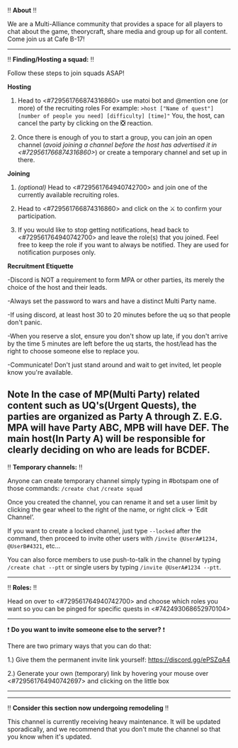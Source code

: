:bangbang: **About** :bangbang:

We are a Multi-Alliance community that provides a space for all players to chat about the game, theorycraft, share media and group up for all content. 
Come join us at Cafe B-17!

---

:bangbang: **Finding/Hosting a squad:** :bangbang: 

Follow these steps to join squads ASAP!

**Hosting**

1. Head to <#729561766874316860> use matoi bot and @mention one (or more) of the recruiting roles
For example: `>host ["Name of quest"] [number of people you need] [difficulty] [time]"`
You, the host, can cancel the party by clicking on the :negative_squared_cross_mark: reaction.

2. Once there is enough of you to start a group, you can join an open channel (*avoid joining a channel before the host has advertised it in <#729561766874316860>*) or create a temporary channel and set up in there.

**Joining**
1. *(optional)* Head to <#729561764940742700> and join one of the currently available recruiting roles.

2. Head to <#729561766874316860> and click on the :crossed_swords: to confirm your participation.

4. If you would like to stop getting notifications, head back to <#729561764940742700> and leave the role(s) that you joined. Feel free to keep the role if you want to always be notified. They are used for notification purposes only.

**Recruitment Etiquette**

-Discord is NOT a requirement to form MPA or other parties, its merely the choice of the host and their leads.

-Always set the password to wars and have a distinct Multi Party name.

-If using discord, at least host 30 to 20 minutes before the uq so that people don't panic.

-When you reserve a slot, ensure you don't show up late, if you don't arrive by the time 5 minutes are left before the uq starts, the host/lead has the right to choose someone else to replace you.

-Communicate! Don't just stand around and wait to get invited, let people know you're available.

**Note** In the case of MP(Multi Party) related content such as UQ's(Urgent Quests), the parties are organized as Party A through Z. E.G. MPA will have Party ABC, MPB will have DEF. The main host(In Party A) will be responsible for clearly deciding on who are leads for BCDEF.
---

:bangbang: **Temporary channels:** :bangbang: 

Anyone can create temporary channel simply typing in #botspam one of those commands:
`/create chat`
`/create squad`

Once you created the channel, you can rename it and set a user limit by clicking the gear wheel to the right of the name, or right click -> ‘Edit Channel’.

If you want to create a locked channel, just type `--locked` after the command, then proceed to invite other users with `/invite @UserA#1234, @UserB#4321`, etc…

You can also force members to use push-to-talk in the channel by typing `/create chat --ptt` or single users by typing `/invite @UserA#1234 --ptt`.

---

:bangbang: **Roles:** :bangbang: 

Head on over to <#729561764940742700> and choose which roles you want so you can be pinged for specific quests in <#742493068652970104>


---

:exclamation:  **Do you want to invite someone else to the server?** :exclamation: 

There are two primary ways that you can do that:

1.) Give them the permanent invite link yourself: https://discord.gg/ePSZqA4

2.) Generate your own (temporary) link by hovering your mouse over <#729561764940742697> and clicking on the little box


---



---

:bangbang: **Consider this section now undergoing remodeling** :bangbang: 

This channel is currently receiving heavy maintenance. It will be updated sporadically, and we recommend that you don't mute the channel so that you know when it's updated.
